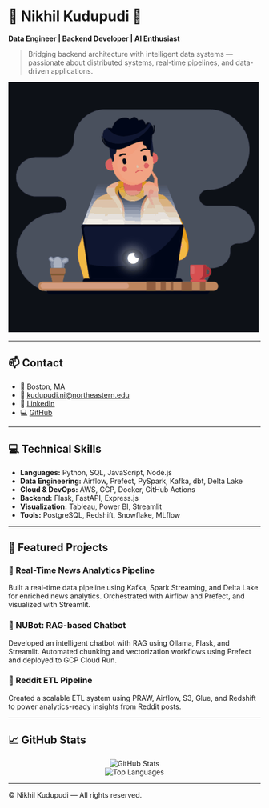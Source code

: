 # 🚀 Nikhil Kudupudi 🚀
**Data Engineer | Backend Developer | AI Enthusiast**

> Bridging backend architecture with intelligent data systems — passionate about distributed systems, real-time pipelines, and data-driven applications.

![developer intro](https://github.com/Nikhil-Kudupudi/Nikhil-Kudupudi/blob/main/deveintro.gif)

---

## 📫 Contact
- 📍 Boston, MA  
- 📧 [kudupudi.ni@northeastern.edu](mailto:kudupudi.ni@northeastern.edu)  
- 🔗 [LinkedIn](https://www.linkedin.com/in/kudupudi-nikhil-7aa0651b8/)  
- 💻 [GitHub](https://github.com/Nikhil-Kudupudi)  

---

## 💻 Technical Skills

- **Languages:** Python, SQL, JavaScript, Node.js  
- **Data Engineering:** Airflow, Prefect, PySpark, Kafka, dbt, Delta Lake  
- **Cloud & DevOps:** AWS, GCP, Docker, GitHub Actions  
- **Backend:** Flask, FastAPI, Express.js  
- **Visualization:** Tableau, Power BI, Streamlit  
- **Tools:** PostgreSQL, Redshift, Snowflake, MLflow  

---

## 🚀 Featured Projects

### 🔹 Real-Time News Analytics Pipeline
Built a real-time data pipeline using Kafka, Spark Streaming, and Delta Lake for enriched news analytics. Orchestrated with Airflow and Prefect, and visualized with Streamlit.

### 🔹 NUBot: RAG-based Chatbot
Developed an intelligent chatbot with RAG using Ollama, Flask, and Streamlit. Automated chunking and vectorization workflows using Prefect and deployed to GCP Cloud Run.

### 🔹 Reddit ETL Pipeline
Created a scalable ETL system using PRAW, Airflow, S3, Glue, and Redshift to power analytics-ready insights from Reddit posts.

---


## 📈 GitHub Stats

<p align="center">
  <img src="https://github-readme-stats.vercel.app/api?username=Nikhil-Kudupudi&show_icons=true&theme=cobalt" alt="GitHub Stats" />
  <br>
  <img src="https://github-readme-stats.vercel.app/api/top-langs/?username=Nikhil-Kudupudi&hide=jupyter%20notebook,dart&langs_count=10&theme=aura" alt="Top Languages" />
</p>

---

© Nikhil Kudupudi — All rights reserved.
